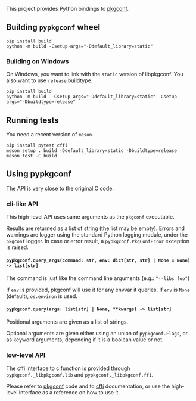 This project provides Python bindings to [pkgconf](http://pkgconf.org/).

## Building `pypkgconf` wheel

```
pip install build
python -m build -Csetup-args="-Ddefault_library=static"
```

### Building on Windows

On Windows, you want to link with the `static` version of libpkgconf.
You also want to use `release` buildtype.

```
pip install build
python -m build  -Csetup-args="-Ddefault_library=static" -Csetup-args="-Dbuildtype=release"
```


## Running tests

You need a recent version of `meson`.

```
pip install pytest cffi
meson setup . build -Ddefault_library=static -Dbuildtype=release
meson test -C build
```


## Using pypkgconf

The API is very close to the original C code.

### cli-like API

This high-level API uses same arguments as the `pkgconf` executable.

Results are returned as a list of string (the list may be empty).
Errors and warnings are logger using the standard Python logging module, under
the `pkgconf` logger.
In case or error result, a `pypkgconf.PkgConfError` exception is raised.

#### `pypkgconf.query_args(command: str, env: dict[str, str] | None = None) -> list[str]`

The command is just like the command line arguments (e.g.: `"--libs foo"`)

If `env` is provided, pkgconf will use it for any envvar it queries.
If `env` is `None` (default), `os.environ` is used.

#### `pypkgconf.query(args: list[str] | None, **kwargs) -> list[str]`

Positional arguments are given as a list of strings.

Optional arguments are given either using an union of `pypkgconf.Flags`,
or as keyword arguments, depending if it is a boolean value or not.


### low-level API

The cffi interface to c function is provided through
`pypkgconf._libpkgconf.lib` and `pypkgconf._libpkgconf.ffi`.

Please refer to [pkgconf](https://github.com/pkgconf/pkgconf) code and
to [cffi](https://cffi.readthedocs.io/en/latest/ref.html) documentation,
or use the high-level interface as a reference on how to use it.
